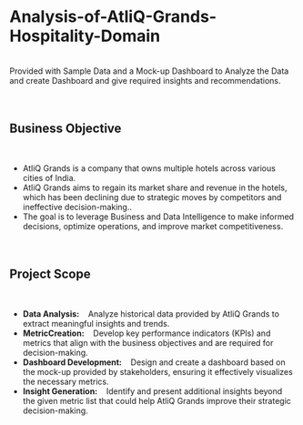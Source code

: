 # Analysis-of-AtliQ-Grands-Hospitality-Domain
<br />
Provided with Sample Data and a Mock-up Dashboard to Analyze the Data and create Dashboard and give required insights and recommendations.
<br /><br /><br />

## Business Objective
<br />

* AtliQ Grands  is a company that owns multiple hotels across various cities of India.
* AtliQ Grands aims to regain its market share and revenue in the hotels, which has been declining due to strategic moves by competitors and ineffective decision-making..
* The goal is to leverage Business and Data Intelligence to make informed decisions, optimize operations, and improve market competitiveness.
<br /><br /><br />

## Project Scope
<br />

* **Data Analysis:**  $~~$  Analyze historical data provided by AtliQ Grands to extract meaningful insights and trends. <br />
* **MetricCreation:**  $~~$  Develop key performance indicators (KPIs) and metrics that align with the business objectives and are required for decision-making. <br />
* **Dashboard Development:**  $~~$  Design and create a dashboard based on the mock-up provided by stakeholders, ensuring it effectively visualizes the necessary metrics. <br />
* **Insight Generation:**  $~~$  Identify and present additional insights beyond the given metric list that could help AtliQ Grands improve their strategic decision-making. <br />
<br /><br /><br />


